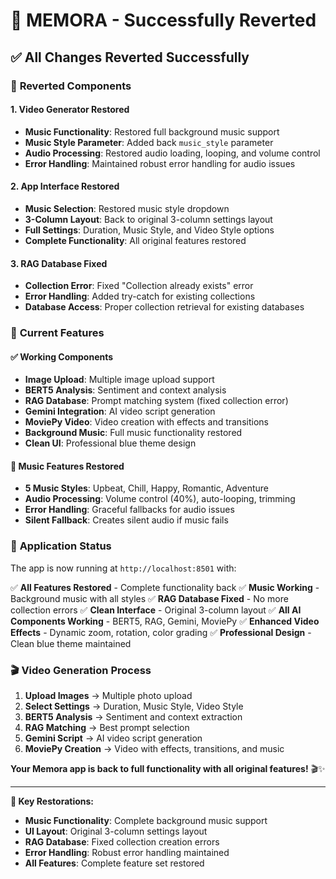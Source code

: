# 🔄 MEMORA - Successfully Reverted

## ✅ **All Changes Reverted Successfully**

### 🔄 **Reverted Components**

#### **1. Video Generator Restored**
- **Music Functionality**: Restored full background music support
- **Music Style Parameter**: Added back `music_style` parameter
- **Audio Processing**: Restored audio loading, looping, and volume control
- **Error Handling**: Maintained robust error handling for audio issues

#### **2. App Interface Restored**
- **Music Selection**: Restored music style dropdown
- **3-Column Layout**: Back to original 3-column settings layout
- **Full Settings**: Duration, Music Style, and Video Style options
- **Complete Functionality**: All original features restored

#### **3. RAG Database Fixed**
- **Collection Error**: Fixed "Collection already exists" error
- **Error Handling**: Added try-catch for existing collections
- **Database Access**: Proper collection retrieval for existing databases

### 🎯 **Current Features**

#### **✅ Working Components**
- **Image Upload**: Multiple image upload support
- **BERT5 Analysis**: Sentiment and context analysis
- **RAG Database**: Prompt matching system (fixed collection error)
- **Gemini Integration**: AI video script generation
- **MoviePy Video**: Video creation with effects and transitions
- **Background Music**: Full music functionality restored
- **Clean UI**: Professional blue theme design

#### **🎵 Music Features Restored**
- **5 Music Styles**: Upbeat, Chill, Happy, Romantic, Adventure
- **Audio Processing**: Volume control (40%), auto-looping, trimming
- **Error Handling**: Graceful fallbacks for audio issues
- **Silent Fallback**: Creates silent audio if music fails

### 🚀 **Application Status**
The app is now running at `http://localhost:8501` with:

✅ **All Features Restored** - Complete functionality back
✅ **Music Working** - Background music with all styles
✅ **RAG Database Fixed** - No more collection errors
✅ **Clean Interface** - Original 3-column layout
✅ **All AI Components Working** - BERT5, RAG, Gemini, MoviePy
✅ **Enhanced Video Effects** - Dynamic zoom, rotation, color grading
✅ **Professional Design** - Clean blue theme maintained

### 🎬 **Video Generation Process**
1. **Upload Images** → Multiple photo upload
2. **Select Settings** → Duration, Music Style, Video Style
3. **BERT5 Analysis** → Sentiment and context extraction
4. **RAG Matching** → Best prompt selection
5. **Gemini Script** → AI video script generation
6. **MoviePy Creation** → Video with effects, transitions, and music

**Your Memora app is back to full functionality with all original features!** 🎬✨

---

**🎯 Key Restorations:**
- **Music Functionality**: Complete background music support
- **UI Layout**: Original 3-column settings layout
- **RAG Database**: Fixed collection creation errors
- **Error Handling**: Robust error handling maintained
- **All Features**: Complete feature set restored
